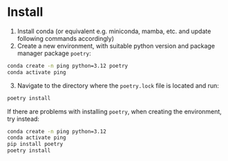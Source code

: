 # Install

1. Install conda (or equivalent e.g. miniconda, mamba, etc. and update following commands accordingly)
2. Create a new environment, with suitable python version and package manager package `poetry`:

```bash
conda create -n ping python=3.12 poetry
conda activate ping
```

3. Navigate to the directory where the `poetry.lock` file is located and run:

```bash
poetry install
```

If there are problems with installing `poetry`, when creating the environment, try instead:

```bash
conda create -n ping python=3.12
conda activate ping
pip install poetry
poetry install
```